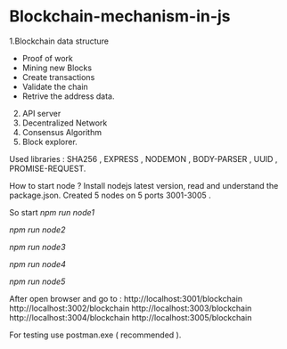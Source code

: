# Blockchain-mechanism-in-js
1.Blockchain data structure
 * Proof of work
 * Mining new Blocks
 * Create transactions
 * Validate the chain
 * Retrive the address data.
2. API server
3. Decentralized Network
4. Consensus Algorithm
5. Block explorer.

Used libraries : SHA256 , EXPRESS , NODEMON , BODY-PARSER , UUID , PROMISE-REQUEST.

How to start node ?
Install nodejs latest version, read and understand the package.json. 
Created 5 nodes on 5 ports 3001-3005 .

So start 
*npm run node1*

*npm run node2*

*npm run node3* 

*npm run node4* 

*npm run node5*

After open browser and go to :
http://localhost:3001/blockchain
http://localhost:3002/blockchain
http://localhost:3003/blockchain
http://localhost:3004/blockchain
http://localhost:3005/blockchain

For testing use postman.exe ( recommended ).
